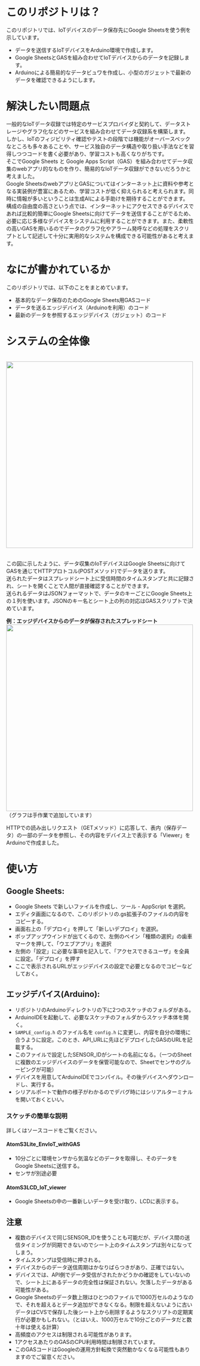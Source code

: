 # このリポジトリは？
このリポジトリでは、IoTデバイスのデータ保存先にGoogle Sheetsを使う例を示しています。

- データを送信するIoTデバイスをArduino環境で作成します。
- Google SheetsとGASを組み合わせてIoTデバイスからのデータを記録します。
- Arduinoによる簡易的なデータビュワを作成し、小型のガジェットで最新のデータを確認できるようにします。

# 解決したい問題点
一般的なIoTデータ収録では特定のサービスプロバイダと契約して、データストレージやグラフ化などのサービスを組み合わせてデータ収録系を構築します。<br>
しかし、IoTのフィジビリティ確認やテストの段階では機能がオーバースペックなところも多々あることや、サービス独自のデータ構造や取り扱い手法などを習得しつつコードを書く必要があり、学習コストも高くなりがちです。<br>
そこでGoogle Sheets と Google Apps Script（GAS）を組み合わせてデータ収集のwebアプリ的なものを作り、簡易的なIoTデータ収録ができないだろうかと考えました。<br>
Google SheetsのwebアプリとGASについてはインターネット上に資料や参考となる実装例が豊富にあるため、学習コストが低く抑えられると考えられます。同時に情報が多いということは生成AIによる手助けを期待することができます。<br>
構成の自由度の高さという点では、インターネットにアクセスできるデバイスであれば比較的簡単にGoogle Sheetsに向けてデータを送信することがでるため、必要に応じ多様なデバイスをシステムに利用することができます。また、柔軟性の高いGASを用いるのでデータのグラフ化やアラーム発呼などの処理をスクリプトとして記述して十分に実用的なシステムを構成できる可能性があると考えます。

# なにが書かれているか
このリポジトリでは、以下のことをまとめています。
- 基本的なデータ保存のためのGoogle Sheets用GASコード
- データを送るエッジデバイス（Arduinoを利用）のコード
- 最新のデータを参照するエッジデバイス（ガジェット）のコード


# システムの全体像
<br>
<img src="https://github.com/user-attachments/assets/61072de2-511e-486b-8f23-e3b3107718ad" width="500">
<br><br>

この図に示したように、データ収集のIoTデバイスはGoogle Sheetsに向けてGASを通じてHTTPプロトコル(POSTメソッド)でデータを送ります。<br>
送られたデータはスプレッドシート上に受信時間のタイムスタンプと共に記録され、シートを開くことで人間が直接確認することができます。<br>
送られるデータはJSONフォーマットで、データのキーごとにGoogle Sheets上の１列を使います。JSONのキー名とシート上の列の対応はGASスクリプトで決めています。

__例：エッジデバイスからのデータが保存されたスプレッドシート__
<br>
<img src="https://github.com/user-attachments/assets/75e31621-432e-40fd-957b-bf36b398cefd" width="500">
<br>（グラフは手作業で追加しています）<br>

HTTPでの読み出しリクエスト（GETメソッド）に応答して、表内（保存データ）の一部のデータを参照し、その内容をデバイス上で表示する「Viewer」をArduinoで作成ました。

# 使い方
## Google Sheets:
- Google Sheets で新しいファイルを作成し、ツール - AppScript を選択。<br>
- エディタ画面になるので、このリポジトリの.gs拡張子のファイルの内容をコピーする。<br>
- 画面右上の「デプロイ」を押して「新しいデプロイ」を選択。<br>
- ポップアップウインドが出てくるので、左側のベイン「種類の選択」の歯車マークを押して、「ウエブアプリ」を選択<BR>
- 左側の「設定」に必要な事項を記入して、「アクセスできるユーザ」を全員に設定。「デプロイ」を押す<br>
- ここで表示されるURLがエッジデバイスの設定で必要となるのでコピーなどしておく。

## エッジデバイス(Arduino):
- リポジトリのArduinoディレクトリの下に2つのスケッチのフォルダがある。
- ArduinoIDEを起動して、必要なスケッチのフォルダからスケッチ本体を開く。
- `SAMPLE_config.h` のファイル名を `config.h` に変更し、内容を自分の環境に合うように設定。このとき、API_URLに先ほどデプロイしたGASのURLを記載する。
- このファイルで設定したSENSOR_IDがシートの名前になる。（一つのSheetに複数のエッジデバイスのデータを保管可能なので、Sheetでセンサのグルーピングが可能）
- デバイスを用意してArduinoIDEでコンパイル。その後デバイスへダウンロードし、実行する。
- シリアルポートで動作の様子がわかるのでデバグ時にはシリアルターミナルを開いておくといい。

### スケッチの簡単な説明
詳しくはソースコードをご覧ください。
#### AtomS3Lite_EnvIoT_withGAS
- 10分ごとに環境センサから気温などのデータを取得し、そのデータをGoogle Sheetsに送信する。
- センサが別途必要
  
#### AtomS3LCD_IoT_viewer
- Google Sheetsの中の一番新しいデータを受け取り、LCDに表示する。



## 注意
- 複数のデバイスで同じSENSOR_IDを使うことも可能だが、デバイス間の送信タイミングが同期できないのでシート上のタイムスタンプは別々になってしまう。
- タイムスタンプは受信時に押される。
- デバイスからのデータ送信周期はかなりばらつきがあり、正確ではない。
- デバイスでは、API側でデータ受信がされたかどうかの確認をしていないので、シート上にあるデータの完全性は保証されない。欠落したデータがある可能性がある。
- Google Sheetsのデータ数上限はひとつのファイルで1000万セルのようなので、それを超えるとデータ追加ができなくなる。制限を超えないように古いデータはCVSで保存した後シート上から削除するようなスクリプトの定期実行が必要かもしれない。（とはいえ、1000万セルで10分ごとのデータだと数十年は使える計算）
- 高頻度のアクセスは制限される可能性があります。
- 1アクセスあたりのGASのCPU利用時間は制限されています。
- このGASコードはGoogleの運用方針転換で突然動かなくなる可能性もありますのでご留意ください。
  
